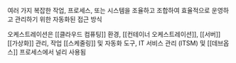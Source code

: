 여러 가지 복잡한 작업, 프로세스, 또는 시스템을 조율하고 조합하여 효율적으로 운영하고 관리하기 위한 자동화된 접근 방식

오케스트레이션은 [[클라우드 컴퓨팅]] 환경, [[컨테이너 오케스트레이션]], [[서버]] [[가상화]] 관리, 작업 [[스케줄링]] 및 자동화 도구, IT 서비스 관리 (ITSM) 및 [[데브옵스]] 프로세스에서 널리 사용됨